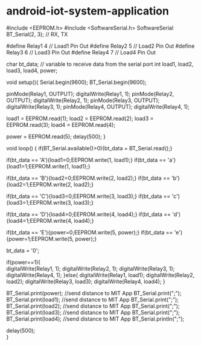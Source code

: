 # android-iot-system-application


#include <EEPROM.h>
#include <SoftwareSerial.h>
SoftwareSerial BT_Serial(2, 3); // RX, TX

#define Relay1 4 // Load1 Pin Out
#define Relay2 5 // Load2 Pin Out
#define Relay3 6 // Load3 Pin Out
#define Relay4 7 // Load4 Pin Out

char bt_data; // variable to receive data from the serial port
int load1, load2, load3, load4, power;

void setup(){
Serial.begin(9600);
BT_Serial.begin(9600); 

pinMode(Relay1, OUTPUT); digitalWrite(Relay1, 1); 
pinMode(Relay2, OUTPUT); digitalWrite(Relay2, 1); 
pinMode(Relay3, OUTPUT); digitalWrite(Relay3, 1); 
pinMode(Relay4, OUTPUT); digitalWrite(Relay4, 1); 
  
load1 = EEPROM.read(1);
load2 = EEPROM.read(2);
load3 = EEPROM.read(3);
load4 = EEPROM.read(4);

power = EEPROM.read(5);
delay(500); 
}

void loop() {
if(BT_Serial.available()>0){bt_data = BT_Serial.read();}

if(bt_data == 'A'){load1=0;EEPROM.write(1, load1);}
if(bt_data == 'a'){load1=1;EEPROM.write(1, load1);}

if(bt_data == 'B'){load2=0;EEPROM.write(2, load2);}
if(bt_data == 'b'){load2=1;EEPROM.write(2, load2);}

if(bt_data == 'C'){load3=0;EEPROM.write(3, load3);}
if(bt_data == 'c'){load3=1;EEPROM.write(3, load3);}

if(bt_data == 'D'){load4=0;EEPROM.write(4, load4);}
if(bt_data == 'd'){load4=1;EEPROM.write(4, load4);}

if(bt_data == 'E'){power=0;EEPROM.write(5, power);}
if(bt_data == 'e'){power=1;EEPROM.write(5, power);}

bt_data = '0';
  
if(power==1){  
digitalWrite(Relay1, 1); 
digitalWrite(Relay2, 1); 
digitalWrite(Relay3, 1); 
digitalWrite(Relay4, 1); 
}else{
digitalWrite(Relay1, load1); 
digitalWrite(Relay2, load2); 
digitalWrite(Relay3, load3); 
digitalWrite(Relay4, load4);
}

 BT_Serial.print(power); //send distance to MIT App
 BT_Serial.print(";");
 BT_Serial.print(load1); //send distance to MIT App 
 BT_Serial.print(";");
 BT_Serial.print(load2); //send distance to MIT App 
 BT_Serial.print(";");
 BT_Serial.print(load3); //send distance to MIT App 
 BT_Serial.print(";");
 BT_Serial.print(load4); //send distance to MIT App 
 BT_Serial.println(";");
  
delay(500);  
}
